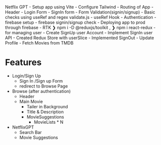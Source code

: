 Netflix GPT
    - Setup app using Vite
    - Configure Tailwind
    - Routing of App
    - Header
    - Login Form
    - SignIn form
    - Form Validation(signin/signup)
        -  Basic checks using useRef and regex validate.js
        -  useRef Hook
    - Authentication
        - firebase setup
        - firebase signin/signup check
    - Deploying app to prod through firebase
    - RTK ❯ npm i -D @reduxjs/toolkit , ❯ npm i react-redux
        - for managing user
    - Create SignUp user Account
    - Implement SignIn user API
    - Created Redux Store with userSlice
    - Implemented SignOut
    - Update Profile 
    - Fetch Movies from TMDB 

     
    



# Features
- Login/Sign Up
    - Sign In /Sign up Form
    - redirect to Browse Page
- Browse (after authentication)
    - Header
    - Main Movie
        - Tailer in Background
        - Title & Description
        - MovieSuggestions
            - MovieLists * N
- NetflixGPT
    - Search Bar
    - Movie Suggestions